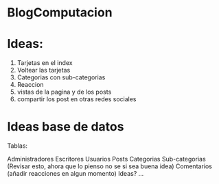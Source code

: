 # BlogComputacion

# Ideas: 
1. Tarjetas en el index
2. Voltear las tarjetas
3. Categorias con sub-categorias
4. Reaccion
5. vistas de la pagina y de los posts
6. compartir los post en otras redes sociales 




# Ideas base de datos
Tablas:

Administradores
Escritores
Usuarios
Posts
Categorias
Sub-categorias (Revisar esto, ahora que lo pienso no se si sea buena idea)
Comentarios (añadir reacciones en algun momento)
Ideas? ...

